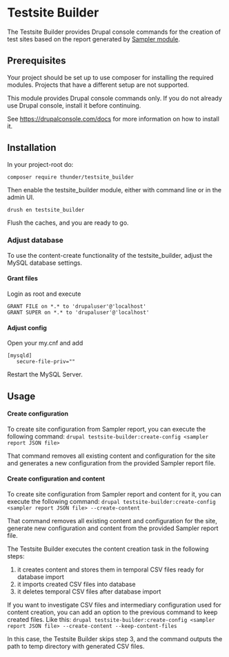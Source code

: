 # Testsite Builder

The Testsite Builder provides Drupal console commands for the creation of test sites based on the report generated by [Sampler module](https://github.com/thunder/sampler).

## Prerequisites
Your project should be set up to use composer for installing the required modules. Projects that have a different setup are
not supported.

This module provides Drupal console commands only. If you do not already use Drupal console, install it before continuing.

See https://drupalconsole.com/docs for more information on how to install it.

## Installation

In your project-root do:

    composer require thunder/testsite_builder

Then enable the testsite_builder module, either with command line or in the admin UI.

    drush en testsite_builder

Flush the caches, and you are ready to go.

### Adjust database
To use the content-create functionality of the testsite_builder, adjust the MySQL database settings.

#### Grant files
Login as root and execute

    GRANT FILE on *.* to 'drupaluser'@'localhost'
    GRANT SUPER on *.* to 'drupaluser'@'localhost'

#### Adjust config
Open your my.cnf and add
```
[mysqld]
   secure-file-priv=""
```

Restart the MySQL Server.

## Usage

#### Create configuration

To create site configuration from Sampler report, you can execute the following command:
`drupal testsite-builder:create-config <sampler report JSON file>`

That command removes all existing content and configuration for the site and generates a new configuration from the provided Sampler report file.

#### Create configuration and content

To create site configuration from Sampler report and content for it, you can execute the following command:
`drupal testsite-builder:create-config <sampler report JSON file> --create-content`

That command removes all existing content and configuration for the site, generate new configuration and content from the provided Sampler report file.

The Testsite Builder executes the content creation task in the following steps:
1. it creates content and stores them in temporal CSV files ready for database import
2. it imports created CSV files into database
3. it deletes temporal CSV files after database import

If you want to investigate CSV files and intermediary configuration used for content creation, you can add an option to the previous command to keep created files. Like this:
`drupal testsite-builder:create-config <sampler report JSON file> --create-content --keep-content-files`

In this case, the Testsite Builder skips step 3, and the command outputs the path to temp directory with generated CSV files.

